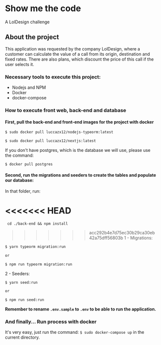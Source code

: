 # Show me the code

A LolDesign challenge

## About the project

This application was requested by the company LolDesign, where a customer can calculate the value of a call from its origin, destination and fixed rates. There are also plans, which discount the price of this call if the user selects it.

### Necessary tools to execute this project:

- Nodejs and NPM
- Docker
- docker-compose

### How to execute front web, back-end and database

#### First, pull the back-end and front-end images for the project with docker

```bash
$ sudo docker pull luccazx12/nodejs-typeorm:latest
```

```bash
$ sudo docker pull luccazx12/nextjs:latest
```

If you don't have postgres, which is the database we will use, please use the command:

```bash
$ docker pull postgres
```

#### Second, run the migrations and seeders to create the tables and populate our database:

In that folder, run:

<<<<<<< HEAD
=======
```
 cd ./back-end && npm install
```

>>>>>>> acc292b4e7d75ec30b29ca30eb42a75dff56803b
1 - Migrations:

```bash
$ yarn typeorm migration:run

or

$ npm run typeorm migration:run
```

2 - Seeders:

```bash
$ yarn seed:run

or

$ npm run seed:run
```

**Remember to rename `.env.sample` to `.env` to be able to run the application.**

### And finally... Run process with docker

It's very easy, just run the command: `$ sudo docker-compose up` in the current directory.
